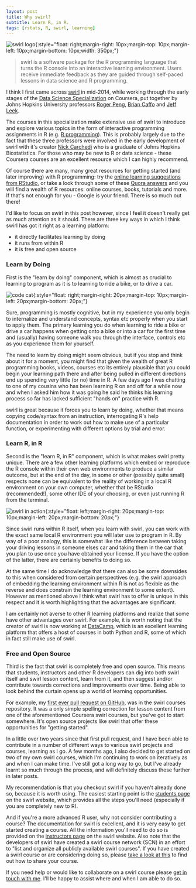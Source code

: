 ```yaml
---
layout: post
title: Why swirl?
subtitle: Learn R, in R.
tags: [rstats, R, swirl, learning]
---
```


![swirl logo](https://jonmcalder.github.io/img/small-imgs/swirl-logo.PNG "swirl logo"){:style="float: right;margin-right: 10px;margin-top: 10px;margin-left: 10px;margin-bottom: 10px;width: 350px;"}

> swirl is a software package for the R programming language that turns the R console into an interactive learning environment. Users receive immediate feedback as they are guided through self-paced lessons in data science and R programming.

I think I first came across [swirl](http://swirlstats.com) in mid-2014, while working through the early stages of the 
[Data Science Specialization](https://www.coursera.org/specializations/jhu-data-science) on Coursera, put together by Johns Hopkins University professors [Roger Peng](https://twitter.com/rdpeng), [Brian Caffo](https://twitter.com/bcaffo) and [Jeff Leek](https://twitter.com/jtleek).

The courses in this specialization make extensive use of swirl to introduce and explore various topics in the form of interactive programming assignments in R (e.g. [R programming](http://swirlstats.com/scn/rprog.html)). This is probably largely due to the fact that these three professors were involved in the early development of swirl with it's creator [Nick Carchedi](http://nickcarchedi.com/) who is a graduate of Johns Hopkins Biostatistics. For those who may be new to R or data science - these Coursera courses are an excellent resource which I can highly recommend.

Of course there are many, many great resources for getting started (and later improving) with R programming: try the [online learning suggestions from RStudio](https://www.rstudio.com/online-learning/), or take a look through some of these [Quora answers](https://www.quora.com/What-are-some-good-resources-for-learning-R-1) and you will find a wealth of R resources: online courses, books, tutorials and more. If that's not enough for you - Google is your friend. There is so much out there!

I'd like to focus on swirl in this post however, since I feel it doesn't really get as much attention as it should. There are three key ways in which I think swirl has got it right as a learning platform:

- it directly facilitates learning by doing
- it runs from within R
- it is free and open source

### Learn by Doing

First is the "learn by doing" component, which is almost as crucial to learning to program as it is to learning to ride a bike, or to drive a car.

![code cat](https://jonmcalder.github.io/img/small-imgs/code-cat.jpg "code cat"){:style="float: right;margin-right: 20px;margin-top: 10px;margin-left: 20px;margin-bottom: 20px;"}

Sure, programming is mostly cognitive, but in my experience you only begin to internalize and understand concepts, syntax etc properly when you start to apply them. The primary learning you do when learning to ride a bike or drive a car happens when getting onto a bike or into a car for the first time and (usually) having someone walk you through the interface, controls etc as you experience them for yourself. 

The need to learn by doing might seem obvious, but if you stop and think about it for a moment, you might find that given the wealth of great R programming books, videos, courses etc its entirely plausible that you could begin your learning path there and after being pulled in different directions end up spending very little (or no) time in R. A few days ago I was chatting to one of my cousins who has been learning R on and off for a while now and when I asked him how it was going he said he thinks his learning process so far has lacked sufficient "hands on" practice with R. 

swirl is great because it forces you to learn by doing, whether that means copying code/syntax from an instruction, interrogating R's help documentation in order to work out how to make use of a particular function, or experimenting with different options by trial and error.

### Learn R, in R
 
Second is the "learn R, in R" component, which is what makes swirl pretty unique. There are a few other learning platforms which embed or reproduce the R console within their own web environments to produce a similar outcome, but at the end of the day, in some or other (possibly quite small) respects none can be equivalent to the reality of working in a local R environment on your own computer, whether that be RStudio (recommended!), some other IDE of your choosing, or even just running R from the terminal.

![swirl in action](https://jonmcalder.github.io/img/small-imgs/swirl-example.PNG "swirl in action"){:style="float: left;margin-right: 20px;margin-top: 10px;margin-left: 20px;margin-bottom: 20px;"}

Since swirl runs within R itself, when you learn with swirl, you can work with the exact same local R environment you will later use to program in R. By way of a poor analogy, this is somewhat like the difference between taking your driving lessons in someone elses car and taking them in the car that you plan to use once you have obtained your license. If you have the option of the latter, there are certainly benefits to doing so.

At the same time I do acknowledge that there can also be some downsides to this when considered from certain perspectives (e.g. the swirl approach of embedding the learning environment within R is not as flexible as the reverse and does constrain the learning environment to some extent). However as mentioned above I think what swirl has to offer is unique in this respect and it is worth highlighting that the advantages are significant.

I am certainly not averse to other R learning platforms and realize that some have other advantages over swirl. For example, it is worth noting that the creator of swirl is now working at [DataCamp](https://www.datacamp.com/), which is an excellent learning platform that offers a host of courses in both Python and R, some of which in fact still make use of swirl.

### Free and Open Source

Third is the fact that swirl is completely free and open source. This means that students, instructors and other R developers can dig into both swirl itself and swirl lesson content, learn from it, and then suggest and/or contribute towards corrections and improvements over time. Being able to look behind the curtain opens up a world of learning opportunities.

For example, my [first ever pull request on GitHub](https://github.com/swirldev/swirl_courses/pull/75), was in the swirl courses repository. It was a only simple spelling correction for lesson content from one of the aforementioned Coursera swirl courses, but you've got to start somewhere. It's open source projects like swirl that offer these opportunities for "getting started". 

In a little over two years since that first pull request, and I have been able to contribute in a number of different ways to various swirl projects and courses, learning as I go. A few months ago, I also decided to get started on two of my own swirl courses, which I'm continuing to work on iteratively as and when I can make time. I've still got a long way to go, but I've already learnt so much through the process, and will definitely discuss these further in later posts.

My recommendation is that you checkout swirl if you haven't already done so, because it is worth using. The easiest starting point is the [students page](http://swirlstats.com/students.html) on the swirl website, which provides all the steps you'll need (especially if you are completely new to R). 

And if you're a more advanced R user, why not consider contributing a course? The documentation for swirl is excellent, and it is very easy to get started creating a course. All the information you'll need to do so is provided on the [instructors page](http://swirlstats.com/instructors.html) on the swirl website. Also note that the developers of swirl have created a swirl course network (SCN) in an effort to "list and organize all publicly available swirl courses". If you have created a swirl course or are considering doing so, please [take a look at this](http://swirlstats.com/swirlify/sharing.html#sharing_your_course_on_the_swirl_course_network) to find out how to share your course.

If you need help or would like to collaborate on a swirl course please [get in touch with me](https://jonmcalder.github.io/contact/). I'll be happy to assist where and when I am able to do so.